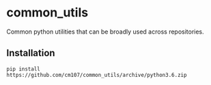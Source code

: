# common_utils
Common python utilities that can be broadly used across repositories.

## Installation
```console
pip install https://github.com/cm107/common_utils/archive/python3.6.zip
```